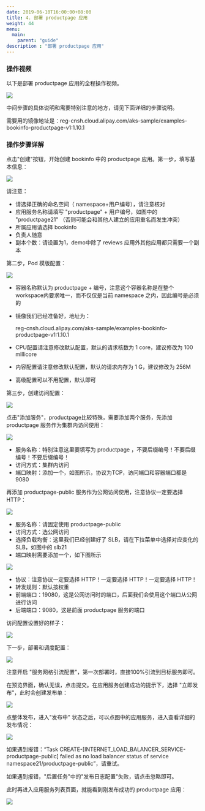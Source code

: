 ```yaml
---
date: 2019-06-10T16:00:00+08:00
title: 4. 部署 productpage 应用
weight: 44
menu:
  main:
    parent: "guide"
description : "部署 productpage 应用"
---
```


### 操作视频

以下是部署 productpage 应用的全程操作视频。

![](images/bookinfo/productpage.gif)

中间步骤的具体说明和需要特别注意的地方，请见下面详细的步骤说明。

需要用的镜像地址是：reg-cnsh.cloud.alipay.com/aks-sample/examples-bookinfo-productpage-v1:1.10.1

### 操作步骤详解

点击"创建"按钮，开始创建 bookinfo 中的 productpage 应用。第一步，填写基本信息：

![](images/bookinfo/productpage-1.png)

请注意：

- 请选择正确的命名空间（ namespace+用户编号），请注意核对
- 应用服务名称请填写 "productpage" + 用户编号，如图中的 "productpage21" （否则可能会和其他人建立的应用重名而发生冲突）
- 所属应用请选择 bookinfo
- 负责人随意
- 副本个数：请设置为1，demo中除了 reviews 应用外其他应用都只需要一个副本

第二步，Pod 模版配置：

![](images/bookinfo/productpage-2.png)

- 容器名称默认为 productpage + 编号，注意这个容器名称是在整个workspace内要求唯一，而不仅仅是当前 namespace 之内，因此编号是必须的

- 镜像我们已经准备好，地址为：

	reg-cnsh.cloud.alipay.com/aks-sample/examples-bookinfo-productpage-v1:1.10.1

- CPU配置请注意修改默认配置，默认的请求核数为 1 core，建议修改为 100 millicore

- 内容配置请注意修改默认配置，默认的请求内存为 1 G，建议修改为 256M

- 高级配置可以不用配置，默认即可

第三步，创建访问配置：

![](images/bookinfo/productpage-3.png)

点击"添加服务"，productpage比较特殊，需要添加两个服务，先添加 productpage 服务作为集群内访问使用：

![](images/bookinfo/productpage-4.png)

- 服务名称：特别注意这里要填写为 productpage ，不要后缀编号！不要后缀编号！不要后缀编号！
- 访问方式：集群内访问
- 端口映射：添加一个，如图所示，协议为TCP，访问端口和容器端口都是 9080 

再添加 productpage-public 服务作为公网访问使用，注意协议一定要选择 HTTP：

![](images/bookinfo/productpage-6.png)

- 服务名称：请固定使用 productpage-public 
- 访问方式：选公网访问
- 选择负载均衡：这里我们已经创建好了 SLB，请在下拉菜单中选择对应变化的 SLB，如图中的 slb21
- 端口映射需要添加一个，如下图所示

![](images/bookinfo/productpage-5.png)

- 协议：注意协议一定要选择 HTTP！一定要选择 HTTP！一定要选择 HTTP！
- 转发规则：默认按权重
- 前端端口：19080，这是公网访问时的端口，后面我们会使用这个端口从公网进行访问
- 后端端口：9080，这是前面 productpage 服务的端口

访问配置设置好的样子：

![](images/bookinfo/productpage-7.png)

下一步，部署和调度配置：

![](images/bookinfo/productpage-8.png)

注意开启 "服务网格引流配置"，第一次部署时，直接100%引流到目标服务即可。

在预览界面，确认无误，点击提交。在应用服务创建成功的提示下，选择 "立即发布"，此时会创建发布单：

![](images/bookinfo/productpage-9.png)

点整体发布，进入"发布中" 状态之后，可以点图中的应用服务，进入查看详细的发布情况：

![](images/bookinfo/productpage-10.png)

如果遇到报错：“Task CREATE-[INTERNET_LOAD_BALANCER_SERVICE-productpage-public] failed as no load balancer status of service namespace21/productpage-public”，请重试。

如果遇到报错，"后置任务"中的"发布日志配置"失败，请点击忽略即可。

此时再进入应用服务列表页面，就能看到刚发布成功的 productpage 应用：

![](images/bookinfo/productpage-11.png)



